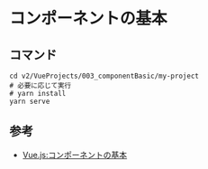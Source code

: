 # コンポーネントの基本

## コマンド

```
cd v2/VueProjects/003_componentBasic/my-project
# 必要に応じて実行
# yarn install
yarn serve
```

## 参考

- [Vue.js:コンポーネントの基本](https://jp.vuejs.org/v2/guide/components.html)